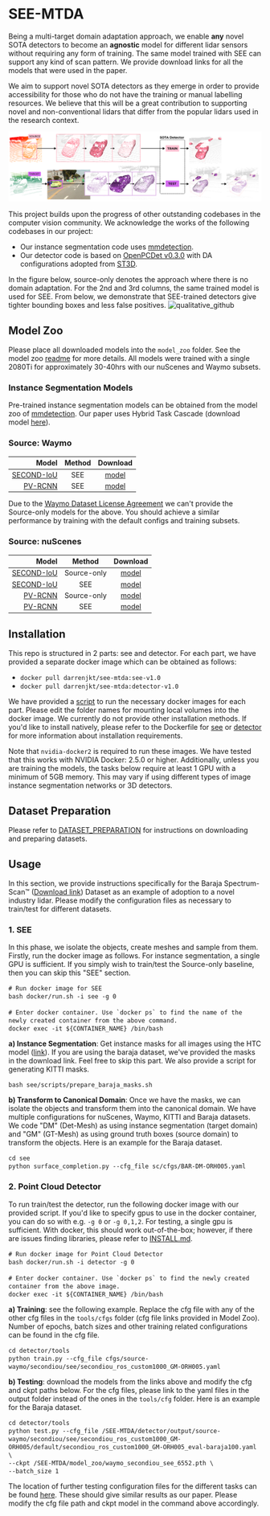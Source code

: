 # SEE-MTDA

Being a multi-target domain adaptation approach, we enable **any** novel SOTA detectors to become an **agnostic** model for different lidar sensors without requiring any form of training. The same model trained with SEE can support any kind of scan pattern. We provide download links for all the models that were used in the paper. 

We aim to support novel SOTA detectors as they emerge in order to provide accessibility for those who do not have the training or manual labelling resources. We believe that this will be a great contribution to supporting novel and non-conventional lidars that differ from the popular lidars used in the research context.

![pipeline](./docs/pipeline.png)

This project builds upon the progress of other outstanding codebases in the computer vision community. We acknowledge the works of the following codebases in our project: 
- Our instance segmentation code uses [mmdetection](https://github.com/open-mmlab/mmdetection).
- Our detector code is based on [OpenPCDet v0.3.0](https://github.com/open-mmlab/OpenPCDet/tree/v0.3.0) with DA configurations adopted from [ST3D](https://github.com/CVMI-Lab/ST3D). 

In the figure below, source-only denotes the approach where there is no domain adaptation. For the 2nd and 3rd columns, the same trained model is used for SEE. From below, we demonstrate that SEE-trained detectors give tighter bounding boxes and less false positives. 
![qualitative_github](https://user-images.githubusercontent.com/39115809/166407813-eaed28ef-079d-447d-b9d1-8ed36b858369.png)



## Model Zoo
Please place all downloaded models into the `model_zoo` folder. See the model zoo [readme](https://github.com/darrenjkt/SEE-MTDA/blob/main/model_zoo/README.md) for more details. All models were trained with a single 2080Ti for approximately 30-40hrs with our nuScenes and Waymo subsets. 

### Instance Segmentation Models
Pre-trained instance segmentation models can be obtained from the model zoo of [mmdetection](https://github.com/open-mmlab/mmdetection). Our paper uses 
Hybrid Task Cascade (download model [here](https://download.openmmlab.com/mmdetection/v2.0/htc/htc_x101_64x4d_fpn_dconv_c3-c5_mstrain_400_1400_16x1_20e_coco/htc_x101_64x4d_fpn_dconv_c3-c5_mstrain_400_1400_16x1_20e_coco_20200312-946fd751.pth)).

### Source: Waymo
| Model | Method | Download | 
|------:|:------:|:--------:|
| [SECOND-IoU](https://github.com/darrenjkt/SEE-MTDA/blob/main/detector/tools/cfgs/source-waymo/secondiou/see/secondiou_ros_custom1000_GM-ORH005.yaml) | SEE | [model](https://drive.google.com/file/d/1AP436Sq8XKM6sU8MchHgUKTKKgVavvQl/view?usp=sharing) |
| [PV-RCNN](https://github.com/darrenjkt/SEE-MTDA/blob/main/detector/tools/cfgs/source-waymo/pvrcnn/see/pvrcnn_ros_custom1000_GM-ORH005.yaml) | SEE | [model](https://drive.google.com/file/d/1oaRA-LZelDKfU8eFii_h6VYeoYnXjAix/view?usp=sharing) |

Due to the [Waymo Dataset License Agreement](https://waymo.com/open/terms/) we can't provide the Source-only models for the above. You should achieve a similar performance by training with the default configs and training subsets.

### Source: nuScenes
| Model | Method | Download | 
|------:|:------:|:--------:|
| [SECOND-IoU](https://github.com/darrenjkt/SEE-MTDA/blob/main/detector/tools/cfgs/source-nuscenes/secondiou/baselines/secondiou_custom4025.yaml) | Source-only | [model](https://drive.google.com/file/d/1ZDJqBWJzM-cfCYj_nrtRMNSXauv5enUz/view?usp=sharing) | 
| [SECOND-IoU](https://github.com/darrenjkt/SEE-MTDA/blob/main/detector/tools/cfgs/source-nuscenes/secondiou/see/secondiou_ros_GM-ORH005.yaml) | SEE | [model](https://drive.google.com/file/d/1NkjttovNoNvktSFwJu-RCc6Qv4ErRsTf/view?usp=sharing) |
| [PV-RCNN](https://github.com/darrenjkt/SEE-MTDA/blob/main/detector/tools/cfgs/source-nuscenes/pvrcnn/baselines/pvrcnn_custom4025.yaml) | Source-only | [model](https://drive.google.com/file/d/1vDEErtKlRWdmDM0bqaQhq9iQApR0Hl6C/view?usp=sharing) | 
| [PV-RCNN](https://github.com/darrenjkt/SEE-MTDA/blob/main/detector/tools/cfgs/source-nuscenes/pvrcnn/see/pvrcnn_ros_GM-ORH005.yaml) | SEE | [model](https://drive.google.com/file/d/1NBBClCyapwf5vEds_XDGJqUV68RpIwJx/view?usp=sharing) |

## Installation
This repo is structured in 2 parts: see and detector. For each part, we have provided a separate docker image which can be obtained as follows:
- `docker pull darrenjkt/see-mtda:see-v1.0`
- `docker pull darrenjkt/see-mtda:detector-v1.0`

We have provided a [script](https://github.com/darrenjkt/SEE-MTDA/blob/main/docker/run.sh) to run the necessary docker images for each part. Please edit the folder names for mounting local volumes into the docker image. We currently do not provide other installation methods. If you'd like to install natively, please refer to the Dockerfile for [see](https://github.com/darrenjkt/SEE-MTDA/blob/main/docker/see/Dockerfile) or [detector](https://github.com/darrenjkt/SEE-MTDA/blob/main/docker/detector/Dockerfile) for more information about installation requirements. 

Note that `nvidia-docker2` is required to run these images. We have tested that this works with NVIDIA Docker: 2.5.0 or higher. Additionally, unless you are training the models, the tasks below require at least 1 GPU with a minimum of 5GB memory. This may vary if using different types of image instance segmentation networks or 3D detectors. 

## Dataset Preparation
Please refer to [DATASET_PREPARATION](https://github.com/darrenjkt/SEE-MTDA/blob/main/docs/DATASET_PREPARATION.md) for instructions on downloading and preparing datasets. 

## Usage
In this section, we provide instructions specifically for the Baraja Spectrum-Scan™ ([Download link](https://drive.google.com/file/d/16_azaVGiMVycGH799FX2RyRIWHrslU0R/view?usp=sharing)) Dataset as an example of adoption to a novel industry lidar. Please modify the configuration files as necessary to train/test for different datasets. 

### 1. SEE
In this phase, we isolate the objects, create meshes and sample from them. Firstly, run the docker image as follows. For instance segmentation, a single GPU is sufficient. If you simply wish to train/test the Source-only baseline, then you can skip this "SEE" section. 
```
# Run docker image for SEE
bash docker/run.sh -i see -g 0

# Enter docker container. Use `docker ps` to find the name of the newly created container from the above command.
docker exec -it ${CONTAINER_NAME} /bin/bash
```
**a) Instance Segmentation**: Get instance masks for all images using the HTC model ([link](https://download.openmmlab.com/mmdetection/v2.0/htc/htc_x101_64x4d_fpn_dconv_c3-c5_mstrain_400_1400_16x1_20e_coco/htc_x101_64x4d_fpn_dconv_c3-c5_mstrain_400_1400_16x1_20e_coco_20200312-946fd751.pth)). If you are using the baraja dataset, we've provided the masks in the download link. Feel free to skip this part. We also provide a script for generating KITTI masks. 
```
bash see/scripts/prepare_baraja_masks.sh
```
**b) Transform to Canonical Domain**: Once we have the masks, we can isolate the objects and transform them into the canonical domain. We have multiple configurations for nuScenes, Waymo, KITTI and Baraja datasets. We code "DM" (Det-Mesh) as using instance segmentation (target domain) and "GM" (GT-Mesh) as using ground truth boxes (source domain) to transform the objects. Here is an example for the Baraja dataset.
```
cd see
python surface_completion.py --cfg_file sc/cfgs/BAR-DM-ORH005.yaml
```

### 2. Point Cloud Detector 
To run train/test the detector, run the following docker image with our provided script. If you'd like to specify gpus to use in the docker container, you can do so with e.g. `-g 0` or `-g 0,1,2`. For testing, a single gpu is sufficient. With docker, this should work out-of-the-box; however, if there are issues finding libraries, please refer to [INSTALL.md](https://github.com/darrenjkt/SEE-MTDA/blob/main/docs/INSTALL.md).
```
# Run docker image for Point Cloud Detector
bash docker/run.sh -i detector -g 0

# Enter docker container. Use `docker ps` to find the newly created container from the above image.
docker exec -it ${CONTAINER_NAME} /bin/bash
```
**a) Training**: see the following example. Replace the cfg file with any of the other cfg files in the `tools/cfgs` folder (cfg file links provided in Model Zoo). Number of epochs, batch sizes and other training related configurations can be found in the cfg file. 
```
cd detector/tools
python train.py --cfg_file cfgs/source-waymo/secondiou/see/secondiou_ros_custom1000_GM-ORH005.yaml
```

**b) Testing**: download the models from the links above and modify the cfg and ckpt paths below. For the cfg files, please link to the yaml files in the output folder instead of the ones in the `tools/cfg` folder. Here is an example for the Baraja dataset. 
```
cd detector/tools
python test.py --cfg_file /SEE-MTDA/detector/output/source-waymo/secondiou/see/secondiou_ros_custom1000_GM-ORH005/default/secondiou_ros_custom1000_GM-ORH005_eval-baraja100.yaml \
--ckpt /SEE-MTDA/model_zoo/waymo_secondiou_see_6552.pth \
--batch_size 1
```
The location of further testing configuration files for the different tasks can be found [here](https://github.com/darrenjkt/SEE-MTDA/blob/main/docs/TESTING_CONFIGURATIONS.md). These should give similar results as our paper. Please modify the cfg file path and ckpt model in the command above accordingly. 

